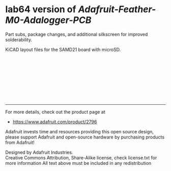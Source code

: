 # **lab64 version** of *Adafruit-Feather-M0-Adalogger-PCB*

Part subs, package changes, and additional silkscreen for improved solderability. 

KiCAD layout files for the SAMD21 board with microSD.



<br>
<br>
<br>
<br>
<br>
<br>
<br>
<br>


------
For more details, check out the product page at

  * https://www.adafruit.com/product/2796

Adafruit invests time and resources providing this open source design, 
please support Adafruit and open-source hardware by purchasing 
products from Adafruit!

Designed by Adafruit Industries.  
Creative Commons Attribution, Share-Alike license, check license.txt for more information
All text above must be included in any redistribution
